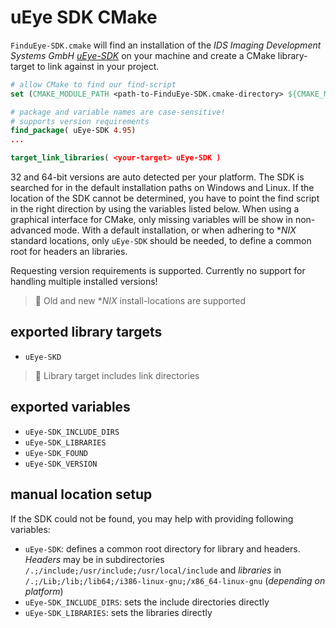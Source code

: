 # uEye SDK CMake
`FinduEye-SDK.cmake` will find an installation of the *IDS Imaging Development Systems GmbH [uEye-SDK](https://de.ids-imaging.com/ids-software-suite.html)* on your machine and create a CMake library-target to link against in your project.

```cmake
# allow CMake to find our find-script
set (CMAKE_MODULE_PATH <path-to-FinduEye-SDK.cmake-directory> ${CMAKE_MODULE_PATH})

# package and variable names are case-sensitive!
# supports version requirements
find_package( uEye-SDK 4.95)
...

target_link_libraries( <your-target> uEye-SDK )
```
32 and 64-bit versions are auto detected per your platform. The SDK is searched for in the default installation paths on Windows and Linux. If the location of the SDK cannot be determined, you have to point the find script in the right direction by using the variables listed below. When using a graphical interface for CMake, only missing variables will be show in non-advanced mode. With a default installation, or when adhering to **NIX* standard locations, only `uEye-SDK` should be needed, to define a common root for headers an libraries.

Requesting version requirements is supported. Currently no support for handling multiple installed versions!

> 📌 Old and new **NIX* install-locations are supported

## exported library targets
* `uEye-SKD`
> 📌 Library target includes link directories

## exported variables
* `uEye-SDK_INCLUDE_DIRS`
* `uEye-SDK_LIBRARIES`
* `uEye-SDK_FOUND`
* `uEye-SDK_VERSION`

## manual location setup
If the SDK could not be found, you may help with providing following variables:
* `uEye-SDK`: defines a common root directory for library and headers. *Headers* may be in subdirectories `/.;/include;/usr/include;/usr/local/include` and *libraries* in `/.;/Lib;/lib;/lib64;/i386-linux-gnu;/x86_64-linux-gnu` (*depending on platform*)
* `uEye-SDK_INCLUDE_DIRS`: sets the include directories directly
* `uEye-SDK_LIBRARIES`: sets the libraries directly
